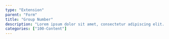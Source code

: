 ```yaml
---
type: "Extension"
parent: "Form"
title: "Group Number"
description: "Lorem ipsum dolor sit amet, consectetur adipiscing elit. Nunc tempus laoreet leo sit amet iaculis."
categories: ["100-Content"]
---
```


<demo>
  <demovanilla src="inline/extension/form/group-number">
  </demovanilla>
</demo>
